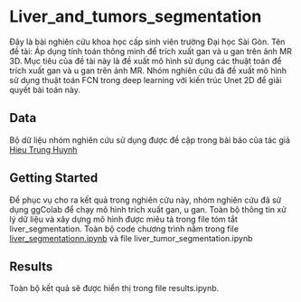 # Liver_and_tumors_segmentation

Đây là bài nghiên cứu khoa học cấp sinh viên trường Đại học Sài Gòn. Tên đề tài: Áp dụng tính toán thông minh để trích xuất gan và u gan trên ảnh MR 3D. Mục tiêu của đề tài này là đề xuất mô hình sử dụng các thuật toán để trích xuất gan và u gan trên ảnh MR. Nhóm nghiên cứu đã đề xuất mô hình sử dụng thuật toán FCN trong deep learning với kiến trúc Unet 2D để giải quyết bài toán này. 

## Data

Bộ dữ liệu nhóm nghiên cứu sử dụng được đề cập trong bài báo của tác giả [Hieu Trung Huynh](https://link.springer.com/article/10.1007/s11548-016-1498-9)

## Getting Started
 Để phục vụ cho ra kết quả trong nghiên cứu này, nhóm nghiên cứu đã sử dụng ggColab để chạy mô hình trích xuất gan, u gan. Toàn bộ thông tin xử lý dữ liệu và xây dựng mô hình được miêu tả trong file tóm tắt liver_segmentation. Toàn bộ code chương trình nằm trong file [liver_segmentationn.ipynb](https://github.com/hieukut456/Liver-MRI-Segmentation/blob/master/Liver_segmentation.ipynb) và file liver_tumor_segmentation.ipynb

## Results

Toàn bộ kết quả sẽ được hiển thị trong file results.ipynb.
